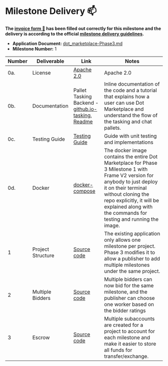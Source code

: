 # Milestone Delivery :mailbox:

**The [invoice form :pencil:](https://docs.google.com/forms/d/e/1FAIpQLSdSqj2vYjvpiIytkjcc40Pwl0Eg76WGUAq5L9e8eFuuOegmLw/viewform) has been filled out correctly for this milestone and the delivery is according to the official [milestone delivery guidelines](https://github.com/w3f/General-Grants-Program/blob/master/grants/milestone-deliverables-guidelines.md).**

- **Application Document:** [dot_marketplace-Phase3.md](https://github.com/w3f/Grants-Program/blob/master/applications/dot_marketplace-Phase3.md)
- **Milestone Number:** 1

| Number | Deliverable       | Link                                                                                                                                                                                                                                           | Notes                                                                                                                                                                                                                                                                   |
| ------ | ----------------- | ---------------------------------------------------------------------------------------------------------------------------------------------------------------------------------------------------------------------------------------------- | ----------------------------------------------------------------------------------------------------------------------------------------------------------------------------------------------------------------------------------------------------------------------- |
| 0a.    | License           | [Apache 2.0](https://github.com/WowLabz/dot-marketplace-v2/blob/Phase3_Milestone1/LICENSE)                                                                                                                                                     | Apache 2.0                                                                                                                                                                                                                                                              |
| 0b.    | Documentation     | Pallet Tasking Backend - [github.io-tasking](https://github.com/WowLabz/dot-marketplace-v2/blob/Phase3_Milestone1/pallets/pallet-tasking/src/lib.rs), [Readme](https://github.com/WowLabz/dot-marketplace-v2/blob/Phase3_Milestone1/README.md) | Inline documentation of the code and a tutorial that explains how a user can use Dot Marketplace and understand the flow of the tasking and chat pallets.                                                                                                               |
| 0c.    | Testing Guide     | [Testing Guide](https://github.com/WowLabz/dot_marketplace_docker/tree/Phase3_Milestone1)                                                                                                                                                      | Guide with unit testing and implementations                                                                                                                                                                                                                             |
| 0d.    | Docker            | [docker-compose](https://github.com/WowLabz/dot_marketplace_docker/blob/Phase3_Milestone1/docker-compose.yml)                                                                                                                                  | The docker image contains the entire Dot Marketplace for Phase 3 Milestone 1 with Frame V2 version for anybody to just deploy it on their terminal without cloning the repo explicitly, it will be explained along with the commands for testing and running the image. |
| 1      | Project Structure | [Source code](https://github.com/WowLabz/dot-marketplace-v2/tree/Phase3_Milestone1/pallets/pallet-tasking/src)                                                                                                                                 | The existing application only allows one milestone per project. Phase 3 modifies it to allow a publisher to add multiple milestones under the same project.                                                                                                             |
| 2      | Multiple Bidders  | [Source code](https://github.com/WowLabz/dot-marketplace-v2/tree/Phase3_Milestone1/pallets/pallet-tasking/src)                                                                                                                                 | Multiple bidders can now bid for the same milestone, and the publisher can choose one worker based on the bidder ratings                                                                                                                                                |
| 3      | Escrow            | [Source code](https://github.com/WowLabz/dot-marketplace-v2/tree/Phase3_Milestone1/pallets/pallet-tasking/src)                                                                                                                                 | Multiple subaccounts are created for a project to account for each milestone and make it easier to store all funds for transfer/exchange.                                                                                                                               |
